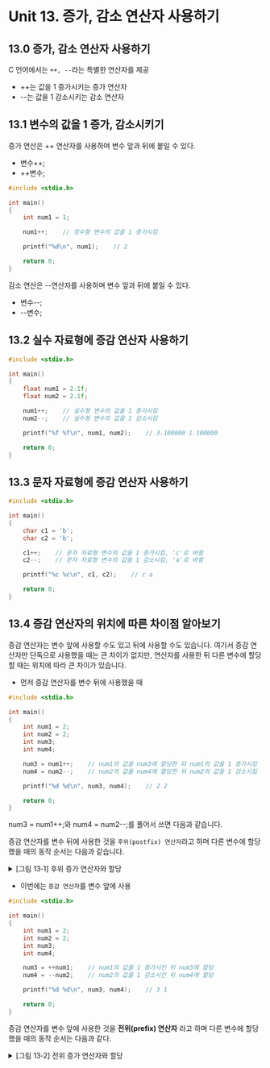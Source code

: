 # Unit 13. 증가, 감소 연산자 사용하기

## 13.0 증가, 감소 연산자 사용하기
C 언어에서는 ```++, --```라는 특별한 연산자를 제공
- ++는 값을 1 증가시키는 증가 연산자
- --는 값을 1 감소시키는 감소 연산자

## 13.1 변수의 값을 1 증가, 감소시키기
증가 연산은 ++ 연산자를 사용하며 변수 앞과 뒤에 붙일 수 있다.
- 변수++;
- ++변수;
```c
#include <stdio.h>

int main()
{
    int num1 = 1;

    num1++;    // 정수형 변수의 값을 1 증가시킴

    printf("%d\n", num1);    // 2

    return 0;
}
```

감소 연산은 --연산자를 사용하며 변수 앞과 뒤에 붙일 수 있다.

- 변수--;
- --변수;

## 13.2 실수 자료형에 증감 연산자 사용하기
```c
#include <stdio.h>

int main()
{
    float num1 = 2.1f;
    float num2 = 2.1f;

    num1++;    // 실수형 변수의 값을 1 증가시킴
    num2--;    // 실수형 변수의 값을 1 감소시킴

    printf("%f %f\n", num1, num2);    // 3.100000 1.100000

    return 0;
}
```

## 13.3 문자 자료형에 증감 연산자 사용하기
```c
#include <stdio.h>

int main()
{
    char c1 = 'b';
    char c2 = 'b';

    c1++;    // 문자 자료형 변수의 값을 1 증가시킴, 'c'로 바뀜
    c2--;    // 문자 자료형 변수의 값을 1 감소시킴, 'a'로 바뀜

    printf("%c %c\n", c1, c2);    // c a

    return 0;
}
```

## 13.4 증감 연산자의 위치에 따른 차이점 알아보기
증감 연산자는 변수 앞에 사용할 수도 있고 뒤에 사용할 수도 있습니다. 여기서 증감 연산자만 단독으로 사용했을 때는 큰 차이가 없지만, 연산자를 사용한 뒤 다른 변수에 할당할 때는 위치에 따라 큰 차이가 있습니다.

- 먼저 증감 연산자를 변수 뒤에 사용했을 때
```c
#include <stdio.h>

int main()
{
    int num1 = 2;
    int num2 = 2;
    int num3;
    int num4;

    num3 = num1++;    // num1의 값을 num3에 할당한 뒤 num1의 값을 1 증가시킴
    num4 = num2--;    // num2의 값을 num4에 할당한 뒤 num2의 값을 1 감소시킴

    printf("%d %d\n", num3, num4);    // 2 2

    return 0;
}
```
num3 = num1++;와 num4 = num2--;를 풀어서 쓰면 다음과 같습니다.


증감 연산자를 변수 뒤에 사용한 것을 ```후위(postfix) 연산자```라고 하며 다른 변수에 할당했을 때의 동작 순서는 다음과 같습니다.

<details>
<summary>[그림 13‑1] 후위 증가 연산자와 할당
</summary>
<div markdown="1">       

😎

1. 현재 변수의 값이 다른 변수에 할당
2. 증감 연산자가 수행되어 변수의 값이 1 증가(감소)
![](https://dojang.io/pluginfile.php/146/mod_page/content/29/unit13-1.png)

```후위 연산자```는 할당 이후에 연산을 하게 되므로 바뀌기 전의 값이 다른 변수에 할당됩니다. 즉, 증감 연산자가 변수 뒤에 쓰이면 연산을 나중에 처리한다는 뜻이 됩니다.

</div>
</details>



- 이번에는 ```증감 연산자```를 변수 앞에 사용
```c
#include <stdio.h>

int main()
{
    int num1 = 2;
    int num2 = 2;
    int num3;
    int num4;

    num3 = ++num1;    // num1의 값을 1 증가시킨 뒤 num3에 할당
    num4 = --num2;    // num2의 값을 1 감소시킨 뒤 num4에 할당

    printf("%d %d\n", num3, num4);    // 3 1

    return 0;
}
```

증감 연산자를 변수 앞에 사용한 것을 **전위(prefix) 연산자** 라고 하며 다른 변수에 할당했을 때의 동작 순서는 다음과 같다.

<details>
<summary>[그림 13‑2] 전위 증가 연산자와 할당
</summary>
<div markdown="1">       

😎

1. 증감 연산자가 수행되어 변수의 값이 1 증가(감소)
2. 변수의 바뀐 값이 다른 변수에 할당

![](https://dojang.io/pluginfile.php/146/mod_page/content/29/unit13-2.png)

```전위 연산자```는 할당 전에 연산을 하게 되므로 바뀐 값이 다른 변수에 할당됩니다. 즉, 증감 연산자가 변수 앞에 쓰이면 연산을 먼저 처리한다는 뜻이 됩니다.

</div>
</details>

